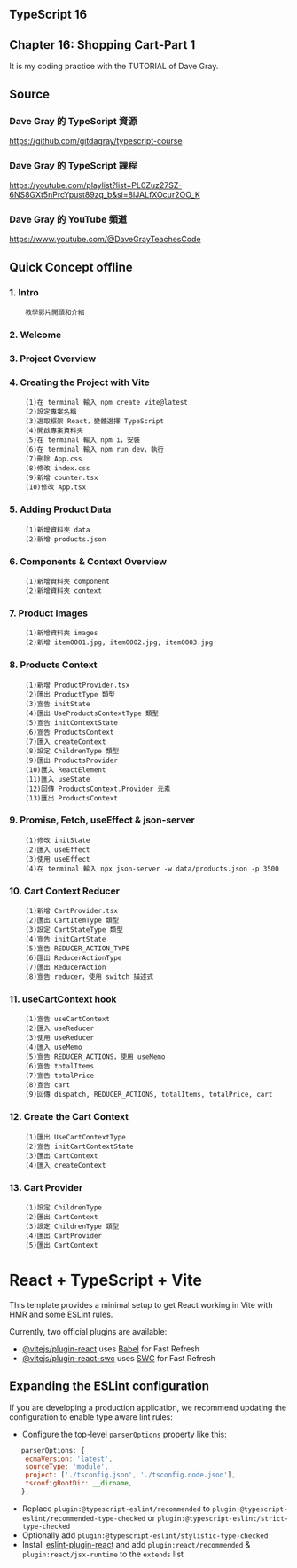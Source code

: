 ## TypeScript 16
## Chapter 16: Shopping Cart-Part 1
It is my coding practice with the TUTORIAL of Dave Gray. 

## Source
### Dave Gray 的 TypeScript 資源
https://github.com/gitdagray/typescript-course

### Dave Gray 的 TypeScript 課程
https://youtube.com/playlist?list=PL0Zuz27SZ-6NS8GXt5nPrcYpust89zq_b&si=8IJALfXOcur2OO_K

### Dave Gray 的 YouTube 頻道
https://www.youtube.com/@DaveGrayTeachesCode

## Quick Concept offline
###  1. Intro
        教學影片開頭和介紹

###  2. Welcome

###  3. Project Overview

###  4. Creating the Project with Vite
        (1)在 terminal 輸入 npm create vite@latest
        (2)設定專案名稱
        (3)選取框架 React，變體選擇 TypeScript
        (4)開啟專案資料夾
        (5)在 terminal 輸入 npm i，安裝
        (6)在 terminal 輸入 npm run dev，執行
        (7)刪除 App.css
        (8)修改 index.css
        (9)新增 counter.tsx
        (10)修改 App.tsx

###  5. Adding Product Data
        (1)新增資料夾 data
        (2)新增 products.json

###  6. Components & Context Overview
        (1)新增資料夾 component
        (2)新增資料夾 context

###  7. Product Images
        (1)新增資料夾 images
        (2)新增 item0001.jpg, item0002.jpg, item0003.jpg

###  8. Products Context
        (1)新增 ProductProvider.tsx
        (2)匯出 ProductType 類型
        (3)宣告 initState
        (4)匯出 UseProductsContextType 類型
        (5)宣告 initContextState
        (6)宣告 ProductsContext
        (7)匯入 createContext
        (8)設定 ChildrenType 類型
        (9)匯出 ProductsProvider
        (10)匯入 ReactElement
        (11)匯入 useState
        (12)回傳 ProductsContext.Provider 元素
        (13)匯出 ProductsContext

###  9. Promise, Fetch, useEffect & json-server
        (1)修改 initState
        (2)匯入 useEffect
        (3)使用 useEffect
        (4)在 terminal 輸入 npx json-server -w data/products.json -p 3500

### 10. Cart Context Reducer
        (1)新增 CartProvider.tsx
        (2)匯出 CartItemType 類型
        (3)設定 CartStateType 類型
        (4)宣告 initCartState
        (5)宣告 REDUCER_ACTION_TYPE
        (6)匯出 ReducerActionType
        (7)匯出 ReducerAction
        (8)宣告 reducer，使用 switch 描述式

### 11. useCartContext hook
        (1)宣告 useCartContext
        (2)匯入 useReducer
        (3)使用 useReducer
        (4)匯入 useMemo
        (5)宣告 REDUCER_ACTIONS，使用 useMemo
        (6)宣告 totalItems
        (7)宣告 totalPrice
        (8)宣告 cart
        (9)回傳 dispatch, REDUCER_ACTIONS, totalItems, totalPrice, cart

### 12. Create the Cart Context
        (1)匯出 UseCartContextType
        (2)宣告 initCartContextState
        (3)匯出 CartContext
        (4)匯入 createContext

### 13. Cart Provider
        (1)設定 ChildrenType
        (2)匯出 CartContext
        (3)設定 ChildrenType 類型
        (4)匯出 CartProvider
        (5)匯出 CartContext

# React + TypeScript + Vite

This template provides a minimal setup to get React working in Vite with HMR and some ESLint rules.

Currently, two official plugins are available:

- [@vitejs/plugin-react](https://github.com/vitejs/vite-plugin-react/blob/main/packages/plugin-react/README.md) uses [Babel](https://babeljs.io/) for Fast Refresh
- [@vitejs/plugin-react-swc](https://github.com/vitejs/vite-plugin-react-swc) uses [SWC](https://swc.rs/) for Fast Refresh

## Expanding the ESLint configuration

If you are developing a production application, we recommend updating the configuration to enable type aware lint rules:

- Configure the top-level `parserOptions` property like this:

```js
   parserOptions: {
    ecmaVersion: 'latest',
    sourceType: 'module',
    project: ['./tsconfig.json', './tsconfig.node.json'],
    tsconfigRootDir: __dirname,
   },
```

- Replace `plugin:@typescript-eslint/recommended` to `plugin:@typescript-eslint/recommended-type-checked` or `plugin:@typescript-eslint/strict-type-checked`
- Optionally add `plugin:@typescript-eslint/stylistic-type-checked`
- Install [eslint-plugin-react](https://github.com/jsx-eslint/eslint-plugin-react) and add `plugin:react/recommended` & `plugin:react/jsx-runtime` to the `extends` list
